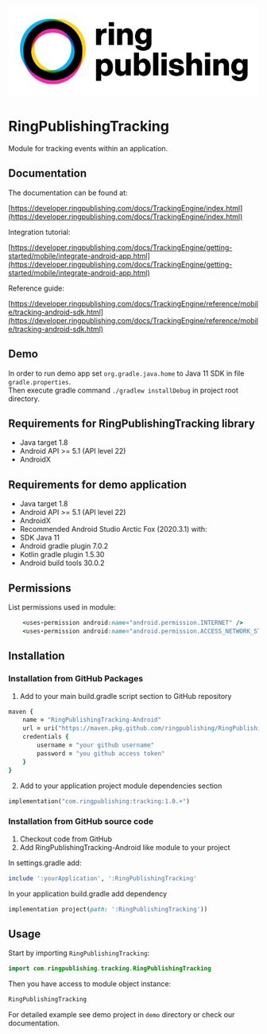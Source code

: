 ![RingPublishing](images/ringpublishing_logo.jpeg)

# RingPublishingTracking

Module for tracking events within an application.

## Documentation

The documentation can be found at:

[https://developer.ringpublishing.com/docs/TrackingEngine/index.html](https://developer.ringpublishing.com/docs/TrackingEngine/index.html)

Integration tutorial:

[https://developer.ringpublishing.com/docs/TrackingEngine/getting-started/mobile/integrate-android-app.html](https://developer.ringpublishing.com/docs/TrackingEngine/getting-started/mobile/integrate-android-app.html)

Reference guide:

[https://developer.ringpublishing.com/docs/TrackingEngine/reference/mobile/tracking-android-sdk.html](https://developer.ringpublishing.com/docs/TrackingEngine/reference/mobile/tracking-android-sdk.html)

## Demo

In order to run demo app set `org.gradle.java.home` to Java 11 SDK in file `gradle.properties`.\
Then execute gradle command `./gradlew installDebug` in project root directory.

## Requirements for RingPublishingTracking library

- Java target 1.8
- Android API >= 5.1 (API level 22)
- AndroidX

## Requirements for demo application

- Java target 1.8
- Android API >= 5.1 (API level 22)
- AndroidX
- Recommended Android Studio Arctic Fox (2020.3.1) with:
- SDK Java 11
- Android gradle plugin 7.0.2
- Kotlin gradle plugin 1.5.30
- Android build tools 30.0.2

## Permissions

List permissions used in module:
```ruby
    <uses-permission android:name="android.permission.INTERNET" />
    <uses-permission android:name="android.permission.ACCESS_NETWORK_STATE" />
```

## Installation


### Installation from GitHub Packages

1. Add to your main build.gradle script section to GitHub repository

```ruby
maven {
    name = "RingPublishingTracking-Android"
    url = uri("https://maven.pkg.github.com/ringpublishing/RingPublishingTracking-Android")
    credentials {
        username = "your github username"
        password = "you github access token"
    }
}
```

2. Add to your application project module dependencies section

```ruby
implementation("com.ringpublishing:tracking:1.0.+")
```


### Installation from GitHub source code

1. Checkout code from GitHub
2. Add RingPublishingTracking-Android like module to your project

In settings.gradle add:

```ruby
include ':yourApplication', ':RingPublishingTracking'
```

In your application build.gradle add dependency

```ruby
implementation project(path: ':RingPublishingTracking'))
```

## Usage

Start by importing `RingPublishingTracking`:

```kotlin
import com.ringpublishing.tracking.RingPublishingTracking
```

Then you have access to module object instance:

```kotlin
RingPublishingTracking
```

For detailed example see demo project in `demo` directory or check our documentation.